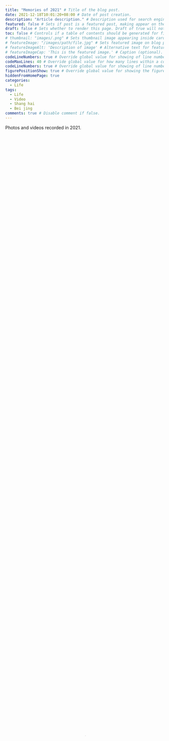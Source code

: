 ```yaml
---
title: "Memories of 2021" # Title of the blog post.
date: 2021-12-18T10:01:20+08:00 # Date of post creation.
description: "Article description." # Description used for search engine.
featured: false # Sets if post is a featured post, making appear on the home page side bar.
draft: false # Sets whether to render this page. Draft of true will not be rendered.
toc: false # Controls if a table of contents should be generated for first-level links automatically.
# thumbnail: "images/.png" # Sets thumbnail image appearing inside card on homepage.
# featureImage: "/images/path/file.jpg" # Sets featured image on blog post.
# featureImageAlt: 'Description of image' # Alternative text for featured image.
# featureImageCap: 'This is the featured image.' # Caption (optional).
codeLineNumbers: true # Override global value for showing of line numbers within code block.
codeMaxLines: 40 # Override global value for how many lines within a code block before auto-collapsing.
codeLineNumbers: true # Override global value for showing of line numbers within code block.
figurePositionShow: true # Override global value for showing the figure label.
hiddenFromHomePage: true
categories:
  - Life
tags:
  - Life
  - Video
  - Shang hai
  - Bei jing
comments: true # Disable comment if false.
---
```


Photos and videos recorded in 2021.

<!--more-->

<video id="video" controls="" preload="auto" poster="cover.png" width=100% height=100%>
    <source
            id="mp4"
            src="https://github.com/Jerrysmd/Jerrysmd.github.io/releases/download/video/2021-memory.mp4"
            type="video/mp4"> 
</video>

